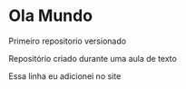 # Ola Mundo
 Primeiro repositorio versionado

 Repositório criado durante uma aula de texto
 
 Essa linha eu adicionei no site
